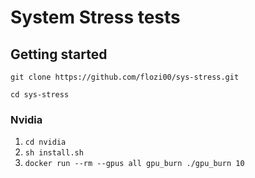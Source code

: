 # System Stress tests


## Getting started

`git clone https://github.com/flozi00/sys-stress.git`

`cd sys-stress`

### Nvidia

1. `cd nvidia`
2. `sh install.sh`
3. `docker run --rm --gpus all gpu_burn ./gpu_burn 10`
